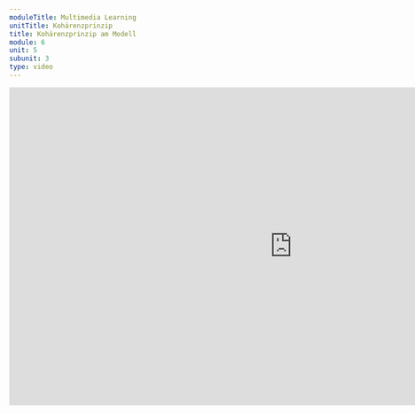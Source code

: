 ```yaml
---
moduleTitle: Multimedia Learning
unitTitle: Kohärenzprinzip
title: Kohärenzprinzip am Modell
module: 6
unit: 5
subunit: 3
type: video
---
```



<iframe width="1020" height="574" src="https://www.youtube.com/embed/64eTtPN5HFo" frameborder="0" allow="accelerometer; autoplay; encrypted-media; gyroscope; picture-in-picture" allowfullscreen></iframe>